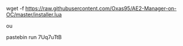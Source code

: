 wget -f https://raw.githubusercontent.com/Oxas95/AE2-Manager-on-OC/master/installer.lua

ou

pastebin run 7Uq7uTtB
